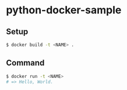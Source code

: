 python-docker-sample
===

## Setup
```bash
$ docker build -t <NAME> .
```

## Command
```bash
$ docker run -t <NAME>
# => Hello, World.
```
